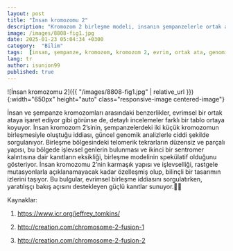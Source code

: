 ```yaml
---
layout: post
title: "İnsan kromozomu 2"
description: "Kromozom 2 birleşme modeli, insanın şempanzelerle ortak atadan evrimleştiğini savunuyor. Ancak, telomerik tekrarların eksikliği ve işlevsel genlerin varlığı gibi tutarsızlıklar, bu modelin geçerliliğini sorgulatıyor.  🧬"
image: /images/8808-fig1.jpg
date: 2025-01-23 05:04:34 +0300
category:  "Bilim"
tags:  [insan, şempanze, kromozom, kromozom 2, evrim, ortak ata, genomik analiz, birleşme modeli, telomerik tekrarlar, işlevsel genler, sentromer, spekülatif, rastgele mutasyonlar, bilinçli tasarım, yaratılışçılık, evrimsel iddia, karmaşık yapı, işlevsellik, kanıt, sorgulama, genetik, DNA, biyoloji, bilimsel bulgular, evrim teorisi, yaratılış, genom, genetik benzerlikler, bilimsel analiz, evrimsel biyoloji]
lang: tr
author: isunion99
published: true
---
```


![İnsan kromozomu 2]({{ "/images/8808-fig1.jpg" | relative_url }}){:width="650px" height="auto" class="responsive-image centered-image"}


<div class="frame">
  <p>İnsan ve şempanze kromozomları arasındaki benzerlikler, evrimsel bir ortak ataya işaret ediyor gibi görünse de, detaylı incelemeler farklı bir tablo ortaya koyuyor. İnsan kromozom 2’sinin, şempanzelerdeki iki küçük kromozomun birleşmesiyle oluştuğu iddiası, güncel genomik analizlerle ciddi şekilde sorgulanıyor. Birleşme bölgesindeki telomerik tekrarların düzensiz ve parçalı yapısı, bu bölgede işlevsel genlerin bulunması ve ikinci bir sentromer kalıntısına dair kanıtların eksikliği, birleşme modelinin spekülatif olduğunu gösteriyor. İnsan kromozomu 2’nin karmaşık yapısı ve işlevselliği, rastgele mutasyonlarla açıklanamayacak kadar özelleşmiş olup, bilinçli bir tasarımın izlerini taşıyor. Bu bulgular, evrimsel birleşme iddiasını sorgulatırken, yaratılışçı bakış açısını destekleyen güçlü kanıtlar sunuyor.🧬✨</p>
</div>

Kaynaklar:

1. https://www.icr.org/jeffrey_tomkins/

2. http://creation.com/chromosome-2-fusion-1

3. http://creation.com/chromosome-2-fusion-2









